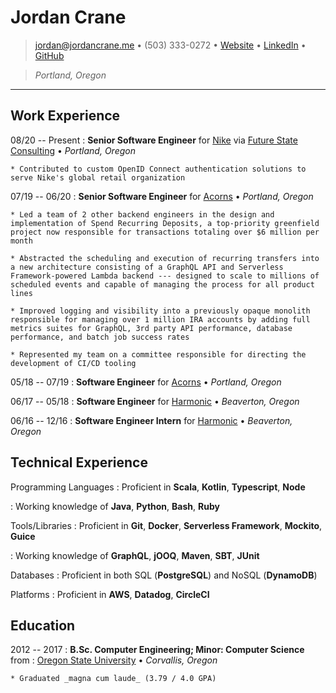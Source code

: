 # Jordan Crane

> <jordan@jordancrane.me> • (503) 333-0272 • [Website](https://www.jordancrane.me) • [LinkedIn](https://www.linkedin.com/in/jordancrane/) • [GitHub](https://github.com/jordancrane)

> _Portland, Oregon_

---

## Work Experience

08/20 -- Present
: **Senior Software Engineer** for [Nike](https://www.nike.com/) via [Future State Consulting](https://futurepdx.com/) • _Portland, Oregon_

    * Contributed to custom OpenID Connect authentication solutions to serve Nike's global retail organization

07/19 -- 06/20
: **Senior Software Engineer** for [Acorns](https://www.acorns.com/) • _Portland, Oregon_

    * Led a team of 2 other backend engineers in the design and implementation of Spend Recurring Deposits, a top-priority greenfield project now responsible for transactions totaling over $6 million per month

    * Abstracted the scheduling and execution of recurring transfers into a new architecture consisting of a GraphQL API and Serverless Framework-powered Lambda backend --- designed to scale to millions of scheduled events and capable of managing the process for all product lines

    * Improved logging and visibility into a previously opaque monolith responsible for managing over 1 million IRA accounts by adding full metrics suites for GraphQL, 3rd party API performance, database performance, and batch job success rates

    * Represented my team on a committee responsible for directing the development of CI/CD tooling

05/18 -- 07/19
: **Software Engineer** for [Acorns](https://www.acorns.com/) • _Portland, Oregon_

06/17 -- 05/18
: **Software Engineer** for [Harmonic](https://www.harmonicinc.com/) • _Beaverton, Oregon_

06/16 -- 12/16
: **Software Engineer Intern** for [Harmonic](https://www.harmonicinc.com/) • _Beaverton, Oregon_

## Technical Experience

Programming Languages
: Proficient in **Scala**, **Kotlin**, **Typescript**, **Node**

: Working knowledge of **Java**, **Python**, **Bash**, **Ruby**

Tools/Libraries
: Proficient in **Git**, **Docker**, **Serverless Framework**, **Mockito**, **Guice**

: Working knowledge of **GraphQL**, **jOOQ**, **Maven**, **SBT**, **JUnit**

Databases
: Proficient in both SQL (**PostgreSQL**) and NoSQL (**DynamoDB**)

Platforms
: Proficient in **AWS**, **Datadog**, **CircleCI**

## Education

2012 -- 2017
: **B.Sc. Computer Engineering; Minor: Computer Science** from
: [Oregon State University](https://oregonstate.edu) • _Corvallis, Oregon_

    * Graduated _magna cum laude_ (3.79 / 4.0 GPA)
